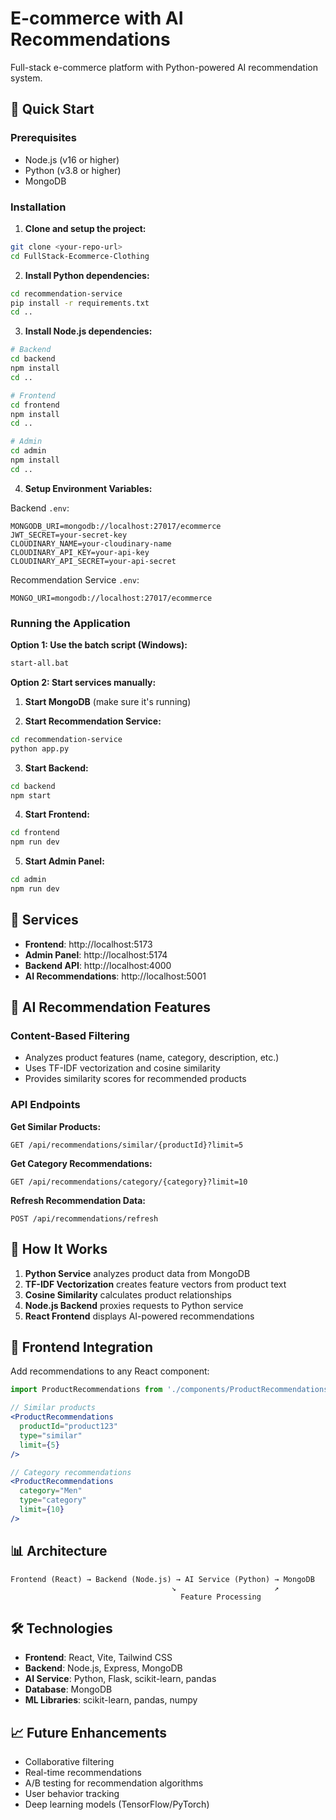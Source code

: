 # E-commerce with AI Recommendations

Full-stack e-commerce platform with Python-powered AI recommendation system.

## 🚀 Quick Start

### Prerequisites
- Node.js (v16 or higher)
- Python (v3.8 or higher)
- MongoDB

### Installation

1. **Clone and setup the project:**
```bash
git clone <your-repo-url>
cd FullStack-Ecommerce-Clothing
```

2. **Install Python dependencies:**
```bash
cd recommendation-service
pip install -r requirements.txt
cd ..
```

3. **Install Node.js dependencies:**
```bash
# Backend
cd backend
npm install
cd ..

# Frontend
cd frontend
npm install
cd ..

# Admin
cd admin
npm install
cd ..
```

4. **Setup Environment Variables:**

Backend `.env`:
```
MONGODB_URI=mongodb://localhost:27017/ecommerce
JWT_SECRET=your-secret-key
CLOUDINARY_NAME=your-cloudinary-name
CLOUDINARY_API_KEY=your-api-key
CLOUDINARY_API_SECRET=your-api-secret
```

Recommendation Service `.env`:
```
MONGO_URI=mongodb://localhost:27017/ecommerce
```

### Running the Application

**Option 1: Use the batch script (Windows):**
```bash
start-all.bat
```

**Option 2: Start services manually:**

1. **Start MongoDB** (make sure it's running)

2. **Start Recommendation Service:**
```bash
cd recommendation-service
python app.py
```

3. **Start Backend:**
```bash
cd backend
npm start
```

4. **Start Frontend:**
```bash
cd frontend
npm run dev
```

5. **Start Admin Panel:**
```bash
cd admin
npm run dev
```

## 🎯 Services

- **Frontend**: http://localhost:5173
- **Admin Panel**: http://localhost:5174  
- **Backend API**: http://localhost:4000
- **AI Recommendations**: http://localhost:5001

## 🤖 AI Recommendation Features

### Content-Based Filtering
- Analyzes product features (name, category, description, etc.)
- Uses TF-IDF vectorization and cosine similarity
- Provides similarity scores for recommended products

### API Endpoints

**Get Similar Products:**
```
GET /api/recommendations/similar/{productId}?limit=5
```

**Get Category Recommendations:**
```
GET /api/recommendations/category/{category}?limit=10
```

**Refresh Recommendation Data:**
```
POST /api/recommendations/refresh
```

## 🔧 How It Works

1. **Python Service** analyzes product data from MongoDB
2. **TF-IDF Vectorization** creates feature vectors from product text
3. **Cosine Similarity** calculates product relationships
4. **Node.js Backend** proxies requests to Python service
5. **React Frontend** displays AI-powered recommendations

## 🎨 Frontend Integration

Add recommendations to any React component:

```jsx
import ProductRecommendations from './components/ProductRecommendations';

// Similar products
<ProductRecommendations 
  productId="product123" 
  type="similar" 
  limit={5} 
/>

// Category recommendations
<ProductRecommendations 
  category="Men" 
  type="category" 
  limit={10} 
/>
```

## 📊 Architecture

```
Frontend (React) → Backend (Node.js) → AI Service (Python) → MongoDB
                                    ↘                      ↗
                                      Feature Processing
```

## 🛠️ Technologies

- **Frontend**: React, Vite, Tailwind CSS
- **Backend**: Node.js, Express, MongoDB
- **AI Service**: Python, Flask, scikit-learn, pandas
- **Database**: MongoDB
- **ML Libraries**: scikit-learn, pandas, numpy

## 📈 Future Enhancements

- Collaborative filtering
- Real-time recommendations
- A/B testing for recommendation algorithms
- User behavior tracking
- Deep learning models (TensorFlow/PyTorch)
